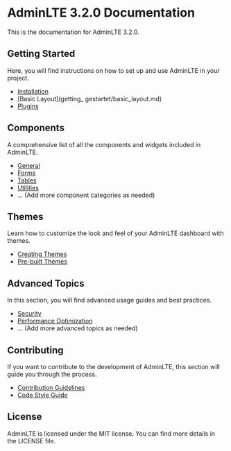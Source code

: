 # AdminLTE 3.2.0 Documentation

This is the documentation for AdminLTE 3.2.0.

## Getting Started

Here, you will find instructions on how to set up and use AdminLTE in your project.

* [Installation](getting_started/installation.md)
* [Basic Layout](getting_ gestartet/basic_layout.md)
* [Plugins](getting_started/plugins.md)

## Components

A comprehensive list of all the components and widgets included in AdminLTE.

* [General](components/general.md)
* [Forms](components/forms.md)
* [Tables](components/tables.md)
* [Utilities](components/utilities.md)
* ... (Add more component categories as needed)

## Themes

Learn how to customize the look and feel of your AdminLTE dashboard with themes.

* [Creating Themes](themes/creating_themes.md)
* [Pre-built Themes](themes/prebuilt_themes.md)

## Advanced Topics

In this section, you will find advanced usage guides and best practices.

* [Security](advanced/security.md)
* [Performance Optimization](advanced/performance_optimization.md)
* ... (Add more advanced topics as needed)

## Contributing

If you want to contribute to the development of AdminLTE, this section will guide you through the process.

* [Contribution Guidelines](contributing/guidelines.md)
* [Code Style Guide](contributing/code_style.md)

## License

AdminLTE is licensed under the MIT license. You can find more details in the LICENSE file.
